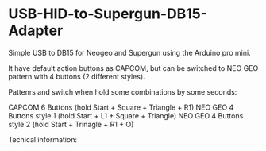 # USB-HID-to-Supergun-DB15-Adapter
Simple USB to DB15 for Neogeo and Supergun using the Arduino pro mini.


It have default action buttons as CAPCOM, but can be switched to NEO GEO pattern with 4 buttons (2 different styles).

Pattenrs and switch when hold some combinations by some seconds:

CAPCOM 6 Buttons (hold Start + Square + Triangle + R1) NEO GEO 4 Buttons style 1 (hold Start + L1 + Square + Triangle) NEO GEO 4 Buttons style 2 (hold Start + Trinagle + R1 + O)

Techical information:

